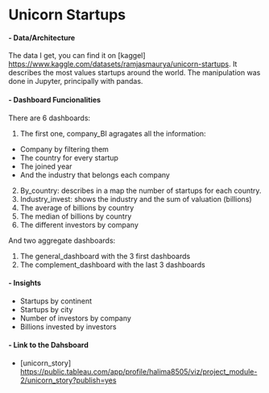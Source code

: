 # Unicorn Startups

#### - Data/Architecture
The data I get, you can find it on [kaggel] https://www.kaggle.com/datasets/ramjasmaurya/unicorn-startups.
It describes the most values startups around the world. The manipulation was done in Jupyter, principally with pandas.

#### - Dashboard Funcionalities

There are 6 dashboards:
1. The first one, company_BI agragates all the information:
- Company by filtering them
- The country for every startup
- The joined year
- And the industry that belongs each company
2. By_country: describes in a map the number of startups for each country.
3. Industry_invest: shows the industry and the sum of valuation (billions)
4. The average of billions by country
5. The median of billions by country
6. The different investors by company

And two aggregate dashboards:
1. The general_dashboard with the 3 first dashboards
2. The complement_dashboard with the last 3 dashboards

#### - Insights

- Startups by continent
- Startups by city
- Number of investors by company
- Billions invested by investors

#### - Link to the Dahsboard

- [unicorn_story] https://public.tableau.com/app/profile/halima8505/viz/project_module-2/unicorn_story?publish=yes
